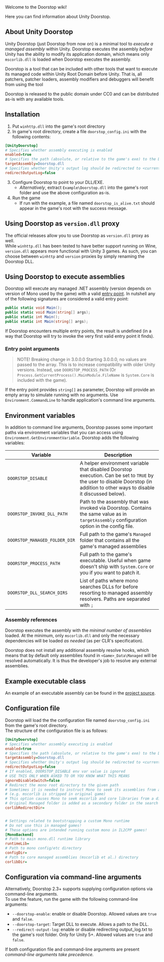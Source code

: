 Welcome to the Doorstop wiki!

Here you can find information about Unity Doorstop.

## About Unity Doorstop

Unity Doorstop (just Doorstop from now on) is a minimal tool to *execute a managed assembly* within Unity. Doorstop executes the assembly *before* Unity has the ability to modify its application domain, which means only `mscorlib.dll` is loaded when Doorstop executes the assembly.

Doorstop is a tool that can be included with other tools that want to execute its managed code within Unity Root Domain before Unity. That is, all patchers, patcher loaders, assembly modifiers and debuggers will benefit from using the tool

Doorstop is released to the public domain under CC0 and can be distributed as-is with any available tools.

## Installation

1. Put `winhttp.dll` into the game's root directory
2. In game's root directory, create a file `doorstop_config.ini` with the following contents:

```ini
[UnityDoorstop]
# Specifies whether assembly executing is enabled
enabled=true
# Specifies the path (absolute, or relative to the game's exe) to the DLL/EXE that should be executed by Doorstop
targetAssembly=Doorstop.dll
# Specifies whether Unity's output log should be redirected to <current folder>\output_log.txt
redirectOutputLog=false
```

3. Configure Doorstop to point to your DLL/EXE.
    * *Alternatively*, extract `Example\Doorstop.dll` into the game's root folder and use the above configuration as-is.
4. Run the game
    * If run with the example, a file named `doorstop_is_alive.txt` should appear in the game's root with the success message.

## Using Doorstop as `version.dll` proxy

The official releases allow you to use Doorstop as `version.dll` proxy as well.  
While `winhttp.dll` has been tested to have better support running on Wine, `version.dll` 
appears more functional with Unity 3 games. As such, you can choose between `winhttp` and `version` proxies 
by simply renaming the Doorstop DLL.

## Using Doorstop to execute assemblies

Doorstop will execute any managed .NET assembly (version depends on version of Mono used by the game) with a valid [entry point](https://docs.microsoft.com/en-us/dotnet/csharp/programming-guide/main-and-command-args/). In nutshell any of the following signatures are considered a valid entry point:

```csharp
public static void Main();
public static void Main(string[] args);
public static int Main();
public static int Main(string[] args);
```

If Doorstop encounters multiple entry points, the result is undefined (in a way that Doorstop will try to invoke the very first valid entry point it finds).

### Entry point arguments

> NOTE! Breaking change in 3.0.0.0
> Starting 3.0.0.0, no values are passed to the array. This is to increase compatibility with older Unity versions.
> Instead, use `DOORSTOP_PROCESS_PATH` (Or `Process.GetCurrentProcess().MainModule.FileName` is `System.Core` is included with the game).

If the entry point provides `string[]` as parameter, Doorstop will provide an empty array to simulate running with no arguments.
Use `Environment.CommandLine` to handle application's command line arguments.

## Environment variables

In addition to command line arguments, Doorstop passes some important paths via environment variables that you can access using `Environment.GetEnvironmentVariable`. Doorstop adds the following variables:

| Variable | Description |
|----------|------------ |
| `DOORSTOP_DISABLE` | A helper environment variable that disabled Doorstop execution. Can be set to `TRUE` by the user to disable Doorstop (in addition to other ways to disable it discussed below). |
| `DOORSTOP_INVOKE_DLL_PATH` | Path to the assembly that was invoked via Doorstop. Contains the same value as in `targetAssembly` configuration option in the config file. |
| `DOORSTOP_MANAGED_FOLDER_DIR` | Full path to the game's `Managed` folder that contains all the game's managed assemblies |
| `DOORSTOP_PROCESS_PATH` | Full path to the game's executable. Useful when game doesn't ship with `System.Core` or you if you want to patch it. |
| `DOORSTOP_DLL_SEARCH_DIRS` | List of paths where mono searches DLLs for before resorting to managed assembly resolvers. Paths are separated with `;` |

### Assembly references

Doorstop executes the assembly with the *minimal number of assemblies* loaded. At the minimum, only `mscorlib.dll` and only the necessary dependencies will be loaded *as needed* (as per CLR's specification).

Doorstop does not install any additional assembly resolve hooks, which means that by default only assemblies found in `<Game>_Data\Managed` will be resolved automatically. It is thus the developer's job to resolve any external assemblies.

## Example executable class

An example of an executable assembly can be found in the [project source](https://github.com/NeighTools/UnityDoorstop/tree/master/DoorstopTest).

## Configuration file

Doorstop will load the the configuration file named `doorstop_config.ini` from the game's root directory.  
The structure of the configuration file is as follows:

```ini
[UnityDoorstop]
# Specifies whether assembly executing is enabled
enabled=true
# Specifies the path (absolute, or relative to the game's exe) to the DLL/EXE that should be executed by Doorstop
targetAssembly=Doorstop.dll
# Specifies whether Unity's output log should be redirected to <current folder>\output_log.txt
redirectOutputLog=false
# If enabled, DOORSTOP_DISABLE env var value is ignored
# USE THIS ONLY WHEN ASKED TO OR YOU KNOW WHAT THIS MEANS
ignoreDisableSwitch=false
# Redirect the mono root directory to the given path
# Sometimes it is needed to instruct Mono to seek its assemblies from a different path
# (e.g. mscorlib is stripped in original game)
# This option causes Mono to seek mscorlib and core libraries from a different folder
# Original Managed folder is added as a secondary folder in the search path
corlibRedirectDir=


# Settings related to bootstrapping a custom Mono runtime
# Do not use this in managed games!
# These options are intended running custom mono in IL2CPP games!
[MonoBackend]
# Path to main mono.dll runtime library
runtimeLib=
# Path to mono config/etc directory
configDir=
# Path to core managed assemblies (mscorlib et al.) directory
corlibDir=
```

## Configuration via command-line arguments

Alternatively, Doorstop 2.3+ supports supplying configuration options via command-line arguments.  
To use the feature, run the game with the following command-line arguments:

* `--doorstop-enable`: enable or disable Doorstop. Allowed values are `true` and `false`.
* `--doorstop-target`: Target DLL to execute. Allows a path to the DLL.
* `--redirect-output-log`: enable or disable redirecting output_log.txt to the game's root folder. Only for Unity 5+. Allowed values are `true` and `false`.

If both configuration file and command-line arguments are present **command-line arguments take precedence*.*
